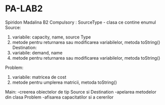 # PA-LAB2
Spiridon Madalina B2
 Compulsory :
 SourceType - clasa ce  contine enumul 
 Source: 
  1) variabile: capacity, name, source Type
  2) metode pentru returnarea sau modificarea variabilelor, metoda toString()
  Destination:
  1) variabile: demand, name
  2) metode pentru returnarea sau modificarea variabilelor, metoda toString()
 
 Problem:
 1) variabile: matricea de cost
 2) metode pentru umplerea matricii, metoda toString()
 
 Main:
 -creerea obiectelor de tip Source si Destination
 -apelarea metodelor din clasa Problem
 -afisarea capacitatilor si a cererilor
 
 
